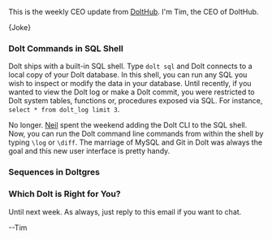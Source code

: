 This is the weekly CEO update from [DoltHub](https://www.dolthub.com/). I'm Tim, the CEO of DoltHub. 

{Joke}

### Dolt Commands in SQL Shell

Dolt ships with a built-in SQL shell. Type `dolt sql` and Dolt connects to a local copy of your Dolt database. In this shell, you can run any SQL you wish to inspect or modify the data in your database. Until recently, if you wanted to view the Dolt log or make a Dolt commit, you were restricted to Dolt system tables, functions or, procedures exposed via SQL. For instance, `select * from dolt_log limit 3`.

No longer. [Neil](https//www.dolthub.com/team#neil) spent the weekend adding the Dolt CLI to the SQL shell. Now, you can run the Dolt command line commands from within the shell by typing `\log` or `\diff`. The marriage of MySQL and Git in Dolt was always the goal and this new user interface is pretty handy.

### Sequences in Doltgres



### Which Dolt is Right for You?



Until next week. As always, just reply to this email if you want to chat.

--Tim